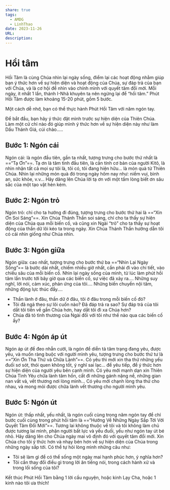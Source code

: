 ```yaml
---
share: true
tags:
  - AMDG
  - LinhThao
date: 2023-11-26
URL: 
description: 
---
```


# Hồi tâm

Hồi Tâm là cùng Chúa nhìn lại ngày sống, điểm lại các hoạt động nhằm giúp bạn ý thức hơn về sự hiện diện và hoạt động của Chúa, sự đáp trả của bạn với Chúa, và là cơ hội để nhìn vào chính mình với quyết tâm đổi mới. Mỗi ngày, ít nhất 1 lần, thánh I-Nhã khuyên ta nên ngừng lại để “hồi tâm.” Phút Hồi Tâm được làm khoảng 15-20 phút, gồm 5 bước.

Một cách dễ nhớ, bạn có thể thực hành Phút Hồi Tâm với năm ngón tay.

Để bắt đầu, bạn hãy ý thức đặt mình trước sự hiện diện của Thiên Chúa. Làm một cử chỉ nào đó giúp mình ý thức hơn về sự hiện diện này như làm Dấu Thánh Giá, cúi chào.....

## Bước 1: Ngón cái
Ngón cái: là ngón đầu tiên, gần ta nhất, tượng trưng cho bước thứ nhất là ==“Tạ Ơn”==. Tạ ơn là tâm tình đầu tiên, là căn tính cơ bản của người Kitô, là nhìn nhận tất cả mọi sự tôi là, tôi có, tôi đang hiện hữu... là món quà từ Thiên Chúa. Nhìn lại những món quà đó trong ngày hôm nay như: niềm vui, bình an, sức khỏe, v.v... Hãy dâng lên Chúa lời tạ ơn với một tấm lòng biết ơn sâu sắc của một tạo vật hèn kém.

## Bước 2: Ngón trỏ
Ngón trỏ: chỉ cho ta hướng đi đúng, tượng trưng cho bước thứ hai là ==“Xin Ơn Soi Sáng”==. Xin Chúa Thánh Thần soi sáng, chỉ cho ta thấy sự hiện diện của Chúa qua mỗi biến cố, và cũng xin Ngài “trỏ” cho ta thấy sự hoạt động của thần dữ lôi kéo ta trong ngày. Xin Chúa Thánh Thần hướng dẫn tôi có cái nhìn giống như Chúa nhìn.

## Bước 3: Ngón giữa
Ngón giữa: cao nhất, tượng trưng cho bước thứ ba ==“Nhìn Lại Ngày Sống”== là bước dài nhất, chiếm nhiều giờ nhất, cần phải đi vào chi tiết, vào chiều sâu của mỗi biến cố. Nhìn lại ngày sống của mình, từ lúc làm phút hồi tâm lần trước tới bây giờ qua các biến cố, sự việc đã xảy ra.... Những suy nghĩ, lời nói, cảm xúc, phản ứng của tôi.... Những biến chuyển nội tâm, những động lực thúc đẩy....

- Thần lành ở đâu, thần dữ ở đâu, tôi ở đâu trong mỗi biến cố đó?
- Tôi đã ngả theo sự lôi cuốn nào? Đã đáp trả ra sao? Sự đáp trả của tôi dắt tôi tiến về gần Chúa hơn, hay dắt tôi đi xa Chúa hơn?
- Chúa đã tỏ tình thương của Ngài đối với tôi như thế nào qua các biến cố ấy?

## Bước 4: Ngón áp út
Ngón áp út để đeo nhẫn cưới, là ngón để diễn tả tâm trạng đang yêu, được yêu, và muốn ràng buộc với người mình yêu, tượng trưng cho bước thứ tư là ==“Xin Ơn Tha Thứ và Chữa Lành”==. Có yêu thì mới xin tha thứ những yếu đuối sơ sót, thói quen không tốt, ý nghĩ sai lạc... để yêu tiếp, để ý thức hơn sự hiện diện của người yêu bên cạnh mình. Có yêu mới mạnh dạn xin Thiên Chúa Tình Yêu chữa lành tâm hồn, cất đi những gánh nặng nề, những gian nan vất vả, vết thương nơi lòng mình... Có yêu mới chạnh lòng tha thứ cho nhau, và mong mỏi được chữa lành vết thương cho người mình yêu. 

## Bước 5: Ngón út
Ngón út: thấp nhất, yếu nhất, là ngón cuối cùng trong năm ngón tay để chỉ bước cuối cùng trong phút hồi tâm là ==“Hướng Về Những Ngày Sắp Tới Với Quyết Tâm Đổi Mới”==. Tương lai không thuộc về tôi và tôi không làm chủ được tương lai mình, phận người bất lực và yếu đuối, yếu như ngón tay út bé nhỏ. Hãy dâng lên cho Chúa ngày mai vô định đó với quyết tâm đổi mới. Xin Chúa cho tôi ý thức hơn và nhạy bén hơn về sự hiện diện của Chúa trong những ngày sắp tới.
Có thể tự hỏi lòng mình những câu như:

- Tôi sẽ làm gì để có thể sống một ngày mai hạnh phúc hơn, ý nghĩa hơn?
- Tôi cần thay đổi điều gì trong lời ăn tiếng nói, trong cách hành xử và trong lối sống của tôi?

Kết thúc Phút Hồi Tâm bằng 1 lời cầu nguyện, hoặc kinh Lạy Cha, hoặc 1 kinh nào tôi ưa thích!